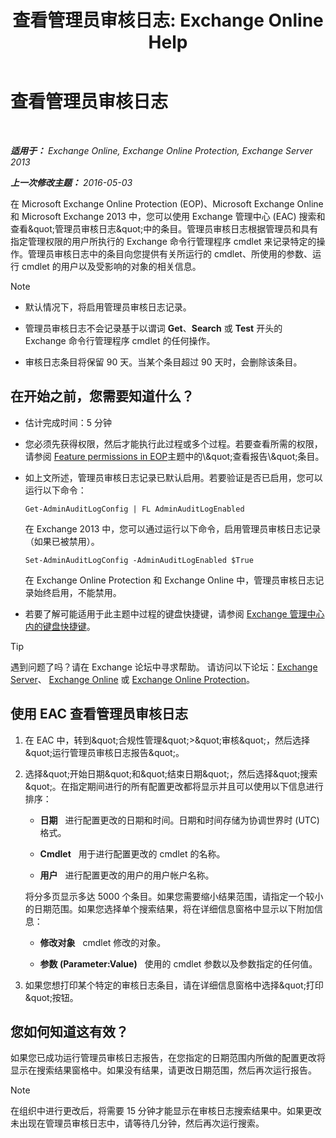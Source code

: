 ﻿---
title: '查看管理员审核日志: Exchange Online Help'
TOCTitle: 查看管理员审核日志
ms:assetid: 5c62072a-556d-4fea-9973-d668c6b9fd57
ms:mtpsurl: https://technet.microsoft.com/zh-cn/library/Dn342832(v=EXCHG.150)
ms:contentKeyID: 56271391
ms.date: 05/23/2018
mtps_version: v=EXCHG.150
ms.translationtype: MT
---

# 查看管理员审核日志

 

_**适用于：** Exchange Online, Exchange Online Protection, Exchange Server 2013_

_**上一次修改主题：** 2016-05-03_

在 Microsoft Exchange Online Protection (EOP)、Microsoft Exchange Online 和 Microsoft Exchange 2013 中，您可以使用 Exchange 管理中心 (EAC) 搜索和查看\&quot;管理员审核日志\&quot;中的条目。管理员审核日志根据管理员和具有指定管理权限的用户所执行的 Exchange 命令行管理程序 cmdlet 来记录特定的操作。管理员审核日志中的条目向您提供有关所运行的 cmdlet、所使用的参数、运行 cmdlet 的用户以及受影响的对象的相关信息。

> [!NOTE]  
> <ul>
> <li><p>默认情况下，将启用管理员审核日志记录。</p></li>
> <li><p>管理员审核日志不会记录基于以谓词 <strong>Get</strong>、<strong>Search</strong> 或 <strong>Test</strong> 开头的 Exchange 命令行管理程序 cmdlet 的任何操作。</p></li>
> <li><p>审核日志条目将保留 90 天。当某个条目超过 90 天时，会删除该条目。</p></li>
> </ul>


## 在开始之前，您需要知道什么？

  - 估计完成时间：5 分钟

  - 您必须先获得权限，然后才能执行此过程或多个过程。若要查看所需的权限，请参阅 [Feature permissions in EOP](https://technet.microsoft.com/zh-cn/library/jj723125\(v=exchg.150\))主题中的\&quot;查看报告\&quot;条目。

  - 如上文所述，管理员审核日志记录已默认启用。若要验证是否已启用，您可以运行以下命令：
    
        Get-AdminAuditLogConfig | FL AdminAuditLogEnabled
    
    在 Exchange 2013 中，您可以通过运行以下命令，启用管理员审核日志记录（如果已被禁用）。
    
        Set-AdminAuditLogConfig -AdminAuditLogEnabled $True
    
    在 Exchange Online Protection 和 Exchange Online 中，管理员审核日志记录始终启用，不能禁用。

  - 若要了解可能适用于此主题中过程的键盘快捷键，请参阅 [Exchange 管理中心内的键盘快捷键](keyboard-shortcuts-in-the-exchange-admin-center-exchange-online-protection-help.md)。

> [!TIP]  
> 遇到问题了吗？请在 Exchange 论坛中寻求帮助。 请访问以下论坛：<a href="https://go.microsoft.com/fwlink/p/?linkid=60612">Exchange Server</a>、 <a href="https://go.microsoft.com/fwlink/p/?linkid=267542">Exchange Online</a> 或 <a href="https://go.microsoft.com/fwlink/p/?linkid=285351">Exchange Online Protection</a>。


## 使用 EAC 查看管理员审核日志

1.  在 EAC 中，转到\&quot;合规性管理\&quot;\>\&quot;审核\&quot;，然后选择\&quot;运行管理员审核日志报告\&quot;。

2.  选择\&quot;开始日期\&quot;和\&quot;结束日期\&quot;，然后选择\&quot;搜索\&quot;。在指定期间进行的所有配置更改都将显示并且可以使用以下信息进行排序：
    
      - **日期**   进行配置更改的日期和时间。日期和时间存储为协调世界时 (UTC) 格式。
    
      - **Cmdlet**   用于进行配置更改的 cmdlet 的名称。
    
      - **用户**   进行配置更改的用户的用户帐户名称。
    
    将分多页显示多达 5000 个条目。如果您需要缩小结果范围，请指定一个较小的日期范围。如果您选择单个搜索结果，将在详细信息窗格中显示以下附加信息：
    
      - **修改对象**   cmdlet 修改的对象。
    
      - **参数 (Parameter:Value)**   使用的 cmdlet 参数以及参数指定的任何值。

3.  如果您想打印某个特定的审核日志条目，请在详细信息窗格中选择\&quot;打印\&quot;按钮。

## 您如何知道这有效？

如果您已成功运行管理员审核日志报告，在您指定的日期范围内所做的配置更改将显示在搜索结果窗格中。如果没有结果，请更改日期范围，然后再次运行报告。

> [!NOTE]  
> 在组织中进行更改后，将需要 15 分钟才能显示在审核日志搜索结果中。如果更改未出现在管理员审核日志中，请等待几分钟，然后再次运行搜索。

